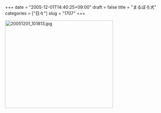 +++
date = "2005-12-01T14:40:25+09:00"
draft = false
title = "まるぼろ犬"
categories = ["日々"]
slug = "1707"
+++

<img src="http://ieiriblog.img.jugem.cc/20051201_101813.jpg" class="pict" width="352" height="288" alt="20051201_101813.jpg" />
